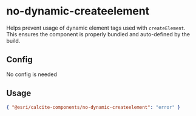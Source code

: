 # no-dynamic-createelement

<!-- TODO: Get suggestions for what this should be replaced with -->

Helps prevent usage of dynamic element tags used with `createElement`. This ensures the component is properly bundled and auto-defined by the build.

## Config

No config is needed

## Usage

```json
{ "@esri/calcite-components/no-dynamic-createelement": "error" }
```
